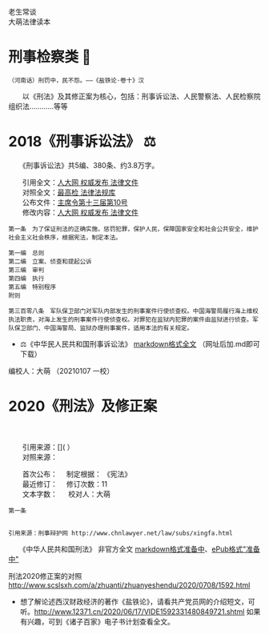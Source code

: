 老生常谈  
大萌法律读本

刑事检察类 📘
=============

	（河南话）刑罚中，民不怨。——《盐铁论·卷十》汉

　　以《刑法》及其修正案为核心，包括：刑事诉讼法、人民警察法、人民检察院组织法…………等等


2018《刑事诉讼法》 ⚖
==================

　　《刑事诉讼法》共5编、380条、约3.8万字。

　　引用全文：[人大网 权威发布 法律文件](http://www.npc.gov.cn/npc/c12435/201811/59b0fd9941804636b9e403d17d6e3ebf.shtml )  
　　对照全文：[最高检 法律法规库](https://www.spp.gov.cn/spp/fl/201810/t20181027_396823.shtml )  
　　公布文件：[主席令第十三届第10号](http://www.gov.cn/xinwen/2018-10/26/content_5334846.htm )  
　　修改内容：[人大网 权威发布 法律文件](http://www.npc.gov.cn/npc/c12435/201810/b4cb5416eaf843b3ae876c74a643b10e.shtml )  

	第一条　为了保证刑法的正确实施，惩罚犯罪，保护人民，保障国家安全和社会公共安全，维护社会主义社会秩序，根据宪法，制定本法。
	
	第一编　总则
	第二编　立案、侦查和提起公诉
	第三编　审判
	第四编　执行
	第五编　特别程序
	附则
	
	第三百零八条　军队保卫部门对军队内部发生的刑事案件行使侦查权。中国海警局履行海上维权执法职责，对海上发生的刑事案件行使侦查权。对罪犯在监狱内犯罪的案件由监狱进行侦查。军队保卫部门、中国海警局、监狱办理刑事案件，适用本法的有关规定。


+ ⚖《中华民人民共和国刑事诉讼法》 [markdown格式全文](2018-xingshisusongfa-1-npc.txt ) （网址后加.md即可下载）

编校人：大萌 （20210107 一校）



2020《刑法》及修正案
=================

　　

　　引用来源：[]( ）  
　　对照来源：[]( )  

　　首次公布：　	制定根据： 《宪法》  
　　最近修订：　	修订次数：11  
　　文本字数：	　	校对人：大萌  
	
	第一条
	

	引用来源：刑事辩护网 http://www.chnlawyer.net/law/subs/xingfa.html


　　《中华人民共和国刑法》 非官方全文 [markdown格式准备中]()、[ePub格式"准备中"]()

刑法2020修正案的对照	http://www.scslsxh.com/a/zhuanti/zhuanyeshendu/2020/0708/1592.html


+ 想了解论述西汉财政经济的著作《盐铁论》，请看共产党员网的介绍短文，可听。http://www.12371.cn/2020/06/17/VIDE1592331480849721.shtml 如果有兴趣，可到《诸子百家》电子书计划查看全文。
